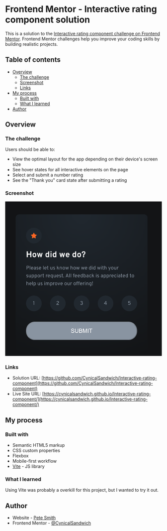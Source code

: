 # Frontend Mentor - Interactive rating component solution

This is a solution to the [Interactive rating component challenge on Frontend Mentor](https://www.frontendmentor.io/challenges/interactive-rating-component-koxpeBUmI). Frontend Mentor challenges help you improve your coding skills by building realistic projects. 

## Table of contents

- [Overview](#overview)
  - [The challenge](#the-challenge)
  - [Screenshot](#screenshot)
  - [Links](#links)
- [My process](#my-process)
  - [Built with](#built-with)
  - [What I learned](#what-i-learned)
- [Author](#author)

## Overview

### The challenge

Users should be able to:

- View the optimal layout for the app depending on their device's screen size
- See hover states for all interactive elements on the page
- Select and submit a number rating
- See the "Thank you" card state after submitting a rating

### Screenshot

![](./public/screenshot.png)

### Links

- Solution URL: [https://github.com/CynicalSandwich/Interactive-rating-component](https://github.com/CynicalSandwich/Interactive-rating-component)
- Live Site URL: [https://cynicalsandwich.github.io/Interactive-rating-component/](https://cynicalsandwich.github.io/Interactive-rating-component/)

## My process

### Built with

- Semantic HTML5 markup
- CSS custom properties
- Flexbox
- Mobile-first workflow
- [Vite](https://vitejs.dev/) - JS library

### What I learned

Using Vite was probably a overkill for this project, but I wanted to try it out.

## Author

- Website - [Pete Smith](https://github.com/CynicalSandwich)
- Frontend Mentor - [@CynicalSandwich](https://www.frontendmentor.io/profile/CynicalSandwich)
